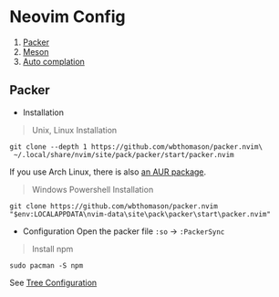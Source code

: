# Neovim Config
1. [Packer](#packer)
2. [Meson](#meson)
3. [Auto complation](#autocomplation)

## Packer
- Installation
> Unix, Linux Installation
```shell
git clone --depth 1 https://github.com/wbthomason/packer.nvim\
 ~/.local/share/nvim/site/pack/packer/start/packer.nvim
```
If you use Arch Linux, there is also [an AUR
package](https://aur.archlinux.org/packages/nvim-packer-git/).

> Windows Powershell Installation
```shell
git clone https://github.com/wbthomason/packer.nvim "$env:LOCALAPPDATA\nvim-data\site\pack\packer\start\packer.nvim"
```
- Configuration
Open the packer file `:so` -> `:PackerSync`

> Install npm
```shell
sudo pacman -S npm
```



See [Tree Configuration](https://github.com/activeagle/nvim/blob/main/nvim-tree-lua.txt)
